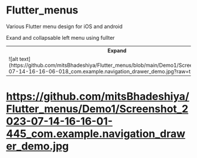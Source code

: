 # Flutter_menus

Various Flutter menu design for iOS and android 

Exand and collapsable left menu using fullter 

<table>
  <tr>
    <th>Expand </th>
    <th>Collapse</th>
  </tr>
  <tr>
    <td> ![alt text](https://github.com/mitsBhadeshiya/Flutter_menus/blob/main/Demo1/Screenshot_2023-07-14-16-16-06-018_com.example.navigation_drawer_demo.jpg?raw=true) </td>
    <td>![alt text](https://raw.githubusercontent.com/mitsBhadeshiya/Flutter_menus/main/Demo1/Screenshot_2023-07-14-16-16-06-018_com.example.navigation_drawer_demo.jpg) </td>
  </tr>
  
</table>




# https://github.com/mitsBhadeshiya/Flutter_menus/Demo1/Screenshot_2023-07-14-16-16-01-445_com.example.navigation_drawer_demo.jpg
